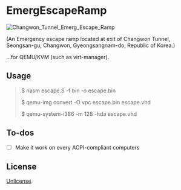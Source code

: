 # EmergEscapeRamp
![Changwon_Tunnel_Emerg_Escape_Ramp](https://github.com/ldmsys/x86-bootloader-template/assets/16889349/f16cf07d-86ee-4d78-a651-57a3248d3cbc)

(An Emergency escape ramp located at exit of Changwon Tunnel, Seongsan-gu, Changwon, Gyeongsangnam-do, Republic of Korea.)

...for QEMU/KVM (such as virt-manager).

## Usage
> $ nasm escape.S -f bin -o escape.bin
>
> $ qemu-img convert -O vpc escape.bin escape.vhd
>
> $ qemu-system-i386 -m 128 -hda escape.vhd

## To-dos
 * [ ] Make it work on every ACPI-compliant computers

## License
[Unlicense](./UNLICENSE).
